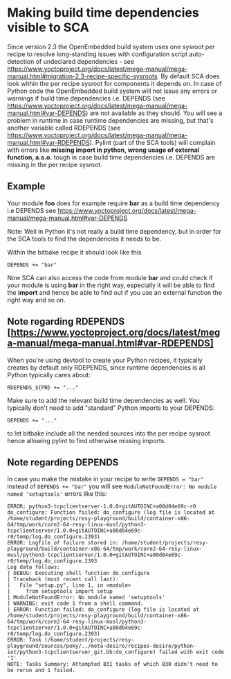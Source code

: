 # Making build time dependencies visible to SCA

Since version 2.3 the OpenEmbedded build system uses one sysroot per recipe to resolve long-standing issues with configuration script auto-detection of undeclared dependencies - see https://www.yoctoproject.org/docs/latest/mega-manual/mega-manual.html#migration-2.3-recipe-specific-sysroots.
By default SCA does look within the per recipe sysroot for components it depends on. In case of Python code the OpenEmbedded build system will not issue any errors or warnings if build time dependencies i.e. DEPENDS (see https://www.yoctoproject.org/docs/latest/mega-manual/mega-manual.html#var-DEPENDS) are not available as they should. You will see a problem in runtime in case runtime dependencies are missing, but that's another variable called RDEPENDS (see https://www.yoctoproject.org/docs/latest/mega-manual/mega-manual.html#var-RDEPENDS). Pylint (part of the SCA tools) will complain with errors like __missing import in python, wrong usage of external function, a.s.o.__ tough in case build time dependencies i.e. DEPENDS are missing in the per recipe sysroot.

## Example

Your module **foo** does for example require **bar** as a build time dependency i.e DEPENDS see https://www.yoctoproject.org/docs/latest/mega-manual/mega-manual.html#var-DEPENDS

Note: Well in Python it's not really a build time dependency, but in order for the SCA tools to find the dependencies it needs to be.

Within the bitbake recipe it should look like this

```bitbake
DEPENDS += "bar"
```

Now SCA can also access the code from module **bar** and could check if your module is using **bar** in the right way, especially it will be able to find the **import** and hence be able to find out if you use an external function the right way and so on.

## Note regarding RDEPENDS [https://www.yoctoproject.org/docs/latest/mega-manual/mega-manual.html#var-RDEPENDS]

When you're using devtool to create your Python recipes, it typically creates by default only RDEPENDS, since runtime dependencies is all Python typically cares about:

```bitbake
RDEPENDS_${PN} += "..."
```

Make sure to add the relevant build time dependencies as well. You typically don't need to add "standard" Python imports to your DEPENDS:

```bitbake
DEPENDS += "..."
```

to let bitbake include all the needed sources into the per recipe sysroot hence allowing pylint to find otherwise missing imports.

## Note regarding DEPENDS

In case you make the mistake in your recipe to write ```DEPENDS = "bar"``` instead of ```DEPENDS += "bar"``` you will see ```ModuleNotFoundError: No module named 'setuptools'``` errors like this:

```shell
ERROR: python3-tcpclientserver-1.0.0+gitAUTOINC+a00d04e69c-r0 do_configure: Function failed: do_configure (log file is located at /home/student/projects/resy-playground/build/container-x86-64/tmp/work/core2-64-resy-linux-musl/python3-tcpclientserver/1.0.0+gitAUTOINC+a00d04e69c-r0/temp/log.do_configure.2393)
ERROR: Logfile of failure stored in: /home/student/projects/resy-playground/build/container-x86-64/tmp/work/core2-64-resy-linux-musl/python3-tcpclientserver/1.0.0+gitAUTOINC+a00d04e69c-r0/temp/log.do_configure.2393
Log data follows:
| DEBUG: Executing shell function do_configure
| Traceback (most recent call last):
|   File "setup.py", line 1, in <module>
|     from setuptools import setup
| ModuleNotFoundError: No module named 'setuptools'
| WARNING: exit code 1 from a shell command.
| ERROR: Function failed: do_configure (log file is located at /home/student/projects/resy-playground/build/container-x86-64/tmp/work/core2-64-resy-linux-musl/python3-tcpclientserver/1.0.0+gitAUTOINC+a00d04e69c-r0/temp/log.do_configure.2393)
ERROR: Task (/home/student/projects/resy-playground/sources/poky/../meta-desire/recipes-desire/python-iot/python3-tcpclientserver_git.bb:do_configure) failed with exit code '1'
NOTE: Tasks Summary: Attempted 831 tasks of which 830 didn't need to be rerun and 1 failed.
```

